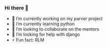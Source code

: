 ### Hi there 👋
- 🔭 I’m currently working on my parver project
- 🌱 I’m currently learning python
- 👯 I’m looking to collaborate on the mentors
- 🤔 I’m looking for help with django
- ⚡ Fun fact: RLM


<!--
**kalinio-ban/kalinio-ban** is a ✨ _special_ ✨ repository because its `README.md` (this file) appears on your GitHub profile.

Here are some ideas to get you started:

- 🔭 I’m currently working on ...
- 🌱 I’m currently learning ...
- 👯 I’m looking to collaborate on ...
- 🤔 I’m looking for help with ...
- 💬 Ask me about ...
- 📫 How to reach me: ...
- 😄 Pronouns: ...
- ⚡ Fun fact: ...
-->
